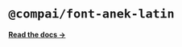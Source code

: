 # `@compai/font-anek-latin`

[**Read the docs &rarr;**](https://components.ai/docs/typefaces/anek-latin)
